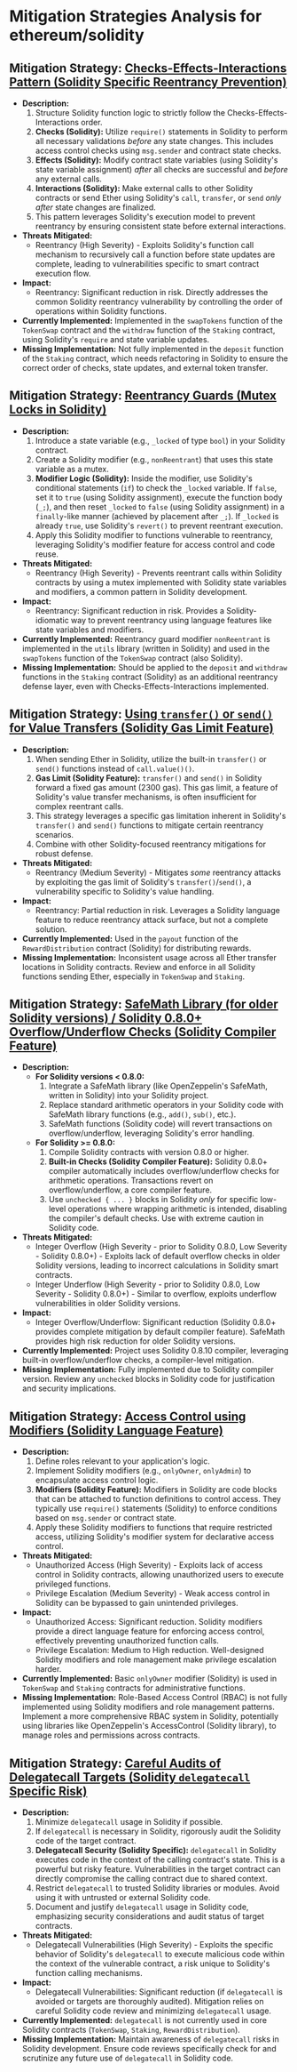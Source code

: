 # Mitigation Strategies Analysis for ethereum/solidity

## Mitigation Strategy: [Checks-Effects-Interactions Pattern (Solidity Specific Reentrancy Prevention)](./mitigation_strategies/checks-effects-interactions_pattern__solidity_specific_reentrancy_prevention_.md)

*   **Description:**
    1.  Structure Solidity function logic to strictly follow the Checks-Effects-Interactions order.
    2.  **Checks (Solidity):** Utilize `require()` statements in Solidity to perform all necessary validations *before* any state changes. This includes access control checks using `msg.sender` and contract state checks.
    3.  **Effects (Solidity):**  Modify contract state variables (using Solidity's state variable assignment) *after* all checks are successful and *before* any external calls.
    4.  **Interactions (Solidity):**  Make external calls to other Solidity contracts or send Ether using Solidity's `call`, `transfer`, or `send` *only after* state changes are finalized.
    5.  This pattern leverages Solidity's execution model to prevent reentrancy by ensuring consistent state before external interactions.
*   **Threats Mitigated:**
    *   Reentrancy (High Severity) - Exploits Solidity's function call mechanism to recursively call a function before state updates are complete, leading to vulnerabilities specific to smart contract execution flow.
*   **Impact:**
    *   Reentrancy: Significant reduction in risk. Directly addresses the common Solidity reentrancy vulnerability by controlling the order of operations within Solidity functions.
*   **Currently Implemented:** Implemented in the `swapTokens` function of the `TokenSwap` contract and the `withdraw` function of the `Staking` contract, using Solidity's `require` and state variable updates.
*   **Missing Implementation:** Not fully implemented in the `deposit` function of the `Staking` contract, which needs refactoring in Solidity to ensure the correct order of checks, state updates, and external token transfer.

## Mitigation Strategy: [Reentrancy Guards (Mutex Locks in Solidity)](./mitigation_strategies/reentrancy_guards__mutex_locks_in_solidity_.md)

*   **Description:**
    1.  Introduce a state variable (e.g., `_locked` of type `bool`) in your Solidity contract.
    2.  Create a Solidity modifier (e.g., `nonReentrant`) that uses this state variable as a mutex.
    3.  **Modifier Logic (Solidity):** Inside the modifier, use Solidity's conditional statements (`if`) to check the `_locked` variable. If `false`, set it to `true` (using Solidity assignment), execute the function body (`_;`), and then reset `_locked` to `false` (using Solidity assignment) in a `finally`-like manner (achieved by placement after `_;`). If `_locked` is already `true`, use Solidity's `revert()` to prevent reentrant execution.
    4.  Apply this Solidity modifier to functions vulnerable to reentrancy, leveraging Solidity's modifier feature for access control and code reuse.
*   **Threats Mitigated:**
    *   Reentrancy (High Severity) - Prevents reentrant calls within Solidity contracts by using a mutex implemented with Solidity state variables and modifiers, a common pattern in Solidity development.
*   **Impact:**
    *   Reentrancy: Significant reduction in risk. Provides a Solidity-idiomatic way to prevent reentrancy using language features like state variables and modifiers.
*   **Currently Implemented:** Reentrancy guard modifier `nonReentrant` is implemented in the `utils` library (written in Solidity) and used in the `swapTokens` function of the `TokenSwap` contract (also Solidity).
*   **Missing Implementation:** Should be applied to the `deposit` and `withdraw` functions in the `Staking` contract (Solidity) as an additional reentrancy defense layer, even with Checks-Effects-Interactions implemented.

## Mitigation Strategy: [Using `transfer()` or `send()` for Value Transfers (Solidity Gas Limit Feature)](./mitigation_strategies/using__transfer____or__send____for_value_transfers__solidity_gas_limit_feature_.md)

*   **Description:**
    1.  When sending Ether in Solidity, utilize the built-in `transfer()` or `send()` functions instead of `call.value()()`. 
    2.  **Gas Limit (Solidity Feature):** `transfer()` and `send()` in Solidity forward a fixed gas amount (2300 gas). This gas limit, a feature of Solidity's value transfer mechanisms, is often insufficient for complex reentrant calls.
    3.  This strategy leverages a specific gas limitation inherent in Solidity's `transfer()` and `send()` functions to mitigate certain reentrancy scenarios.
    4.  Combine with other Solidity-focused reentrancy mitigations for robust defense.
*   **Threats Mitigated:**
    *   Reentrancy (Medium Severity) - Mitigates *some* reentrancy attacks by exploiting the gas limit of Solidity's `transfer()`/`send()`, a vulnerability specific to Solidity's value handling.
*   **Impact:**
    *   Reentrancy: Partial reduction in risk. Leverages a Solidity language feature to reduce reentrancy attack surface, but not a complete solution.
*   **Currently Implemented:** Used in the `payout` function of the `RewardDistribution` contract (Solidity) for distributing rewards.
*   **Missing Implementation:**  Inconsistent usage across all Ether transfer locations in Solidity contracts. Review and enforce in all Solidity functions sending Ether, especially in `TokenSwap` and `Staking`.

## Mitigation Strategy: [SafeMath Library (for older Solidity versions) / Solidity 0.8.0+ Overflow/Underflow Checks (Solidity Compiler Feature)](./mitigation_strategies/safemath_library__for_older_solidity_versions___solidity_0_8_0+_overflowunderflow_checks__solidity_c_b87168e6.md)

*   **Description:**
    *   **For Solidity versions < 0.8.0:**
        1.  Integrate a SafeMath library (like OpenZeppelin's SafeMath, written in Solidity) into your Solidity project.
        2.  Replace standard arithmetic operators in your Solidity code with SafeMath library functions (e.g., `add()`, `sub()`, etc.).
        3.  SafeMath functions (Solidity code) will revert transactions on overflow/underflow, leveraging Solidity's error handling.
    *   **For Solidity >= 0.8.0:**
        1.  Compile Solidity contracts with version 0.8.0 or higher.
        2.  **Built-in Checks (Solidity Compiler Feature):** Solidity 0.8.0+ compiler automatically includes overflow/underflow checks for arithmetic operations. Transactions revert on overflow/underflow, a core compiler feature.
        3.  Use `unchecked { ... }` blocks in Solidity *only* for specific low-level operations where wrapping arithmetic is intended, disabling the compiler's default checks. Use with extreme caution in Solidity code.
*   **Threats Mitigated:**
    *   Integer Overflow (High Severity - prior to Solidity 0.8.0, Low Severity - Solidity 0.8.0+) - Exploits lack of default overflow checks in older Solidity versions, leading to incorrect calculations in Solidity smart contracts.
    *   Integer Underflow (High Severity - prior to Solidity 0.8.0, Low Severity - Solidity 0.8.0+) - Similar to overflow, exploits underflow vulnerabilities in older Solidity versions.
*   **Impact:**
    *   Integer Overflow/Underflow: Significant reduction (Solidity 0.8.0+ provides complete mitigation by default compiler feature). SafeMath provides high risk reduction for older Solidity versions.
*   **Currently Implemented:** Project uses Solidity 0.8.10 compiler, leveraging built-in overflow/underflow checks, a compiler-level mitigation.
*   **Missing Implementation:** Fully implemented due to Solidity compiler version. Review any `unchecked` blocks in Solidity code for justification and security implications.

## Mitigation Strategy: [Access Control using Modifiers (Solidity Language Feature)](./mitigation_strategies/access_control_using_modifiers__solidity_language_feature_.md)

*   **Description:**
    1.  Define roles relevant to your application's logic.
    2.  Implement Solidity modifiers (e.g., `onlyOwner`, `onlyAdmin`) to encapsulate access control logic.
    3.  **Modifiers (Solidity Feature):** Modifiers in Solidity are code blocks that can be attached to function definitions to control access. They typically use `require()` statements (Solidity) to enforce conditions based on `msg.sender` or contract state.
    4.  Apply these Solidity modifiers to functions that require restricted access, utilizing Solidity's modifier system for declarative access control.
*   **Threats Mitigated:**
    *   Unauthorized Access (High Severity) - Exploits lack of access control in Solidity contracts, allowing unauthorized users to execute privileged functions.
    *   Privilege Escalation (Medium Severity) - Weak access control in Solidity can be bypassed to gain unintended privileges.
*   **Impact:**
    *   Unauthorized Access: Significant reduction. Solidity modifiers provide a direct language feature for enforcing access control, effectively preventing unauthorized function calls.
    *   Privilege Escalation: Medium to High reduction. Well-designed Solidity modifiers and role management make privilege escalation harder.
*   **Currently Implemented:** Basic `onlyOwner` modifier (Solidity) is used in `TokenSwap` and `Staking` contracts for administrative functions.
*   **Missing Implementation:**  Role-Based Access Control (RBAC) is not fully implemented using Solidity modifiers and role management patterns. Implement a more comprehensive RBAC system in Solidity, potentially using libraries like OpenZeppelin's AccessControl (Solidity library), to manage roles and permissions across contracts.

## Mitigation Strategy: [Careful Audits of Delegatecall Targets (Solidity `delegatecall` Specific Risk)](./mitigation_strategies/careful_audits_of_delegatecall_targets__solidity__delegatecall__specific_risk_.md)

*   **Description:**
    1.  Minimize `delegatecall` usage in Solidity if possible.
    2.  If `delegatecall` is necessary in Solidity, rigorously audit the Solidity code of the target contract.
    3.  **Delegatecall Security (Solidity Specific):** `delegatecall` in Solidity executes code in the context of the calling contract's state. This is a powerful but risky feature. Vulnerabilities in the target contract can directly compromise the calling contract due to shared context.
    4.  Restrict `delegatecall` to trusted Solidity libraries or modules. Avoid using it with untrusted or external Solidity code.
    5.  Document and justify `delegatecall` usage in Solidity code, emphasizing security considerations and audit status of target contracts.
*   **Threats Mitigated:**
    *   Delegatecall Vulnerabilities (High Severity) - Exploits the specific behavior of Solidity's `delegatecall` to execute malicious code within the context of the vulnerable contract, a risk unique to Solidity's function calling mechanisms.
*   **Impact:**
    *   Delegatecall Vulnerabilities: Significant reduction (if `delegatecall` is avoided or targets are thoroughly audited). Mitigation relies on careful Solidity code review and minimizing `delegatecall` usage.
*   **Currently Implemented:** `delegatecall` is not currently used in core Solidity contracts (`TokenSwap`, `Staking`, `RewardDistribution`).
*   **Missing Implementation:**  Maintain awareness of `delegatecall` risks in Solidity development. Ensure code reviews specifically check for and scrutinize any future use of `delegatecall` in Solidity code.


